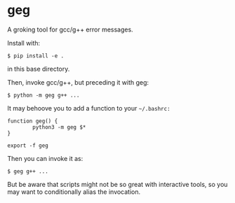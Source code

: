 # geg

A groking tool for gcc/g++ error messages.

Install with:

`$ pip install -e .`

in this base directory.

Then, invoke gcc/g++, but preceding it with geg:

`$ python -m geg g++ ...`

It may behoove you to add a function to your `~/.bashrc:`

    function geg() {
            python3 -m geg $*
    }

    export -f geg


Then you can invoke it as:

`$ geg g++ ...`

But be aware that scripts might not be so great with interactive tools, so you may want to conditionally alias the invocation.
